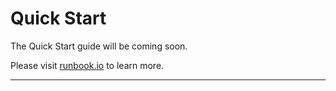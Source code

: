 # Quick Start

The Quick Start guide will be coming soon.

Please visit [runbook.io](https://runbook.io) to learn more.

---